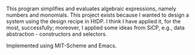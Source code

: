 This program simplifies and evaluates algebraic expressions, namely numbers and monomials. This project exists because I wanted 
to design a system using the design recipe in HtDP. I think I have applied it, for the most, successfully; moreover, I applied
some ideas from SiCP, e.g., data abstraction - constructors and selectors.

Implemented using MIT-Scheme and Emacs.
